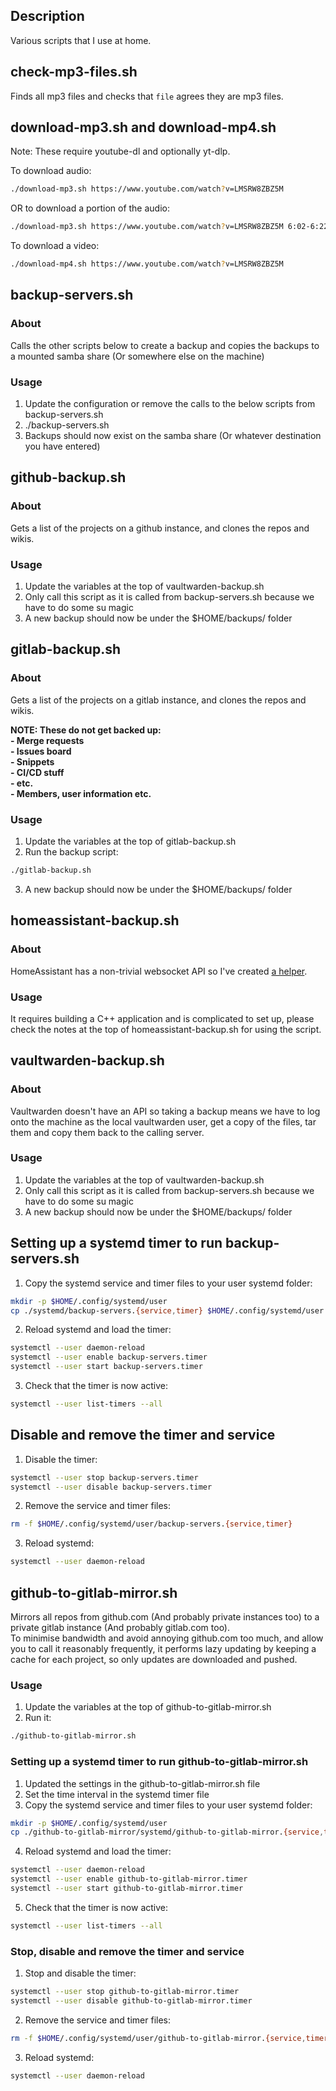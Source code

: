 ## Description

Various scripts that I use at home.

## check-mp3-files.sh

Finds all mp3 files and checks that `file` agrees they are mp3 files.

## download-mp3.sh and download-mp4.sh

Note: These require youtube-dl and optionally yt-dlp.

To download audio:
```bash
./download-mp3.sh https://www.youtube.com/watch?v=LMSRW8ZBZ5M
```
OR to download a portion of the audio:
```bash
./download-mp3.sh https://www.youtube.com/watch?v=LMSRW8ZBZ5M 6:02-6:22
```

To download a video:
```bash
./download-mp4.sh https://www.youtube.com/watch?v=LMSRW8ZBZ5M
```

## backup-servers.sh

### About

Calls the other scripts below to create a backup and copies the backups to a mounted samba share (Or somewhere else on the machine)

### Usage

1. Update the configuration or remove the calls to the below scripts from backup-servers.sh
2. ./backup-servers.sh
3. Backups should now exist on the samba share (Or whatever destination you have entered)


## github-backup.sh

### About

Gets a list of the projects on a github instance, and clones the repos and wikis.

### Usage

1. Update the variables at the top of vaultwarden-backup.sh
2. Only call this script as it is called from backup-servers.sh because we have to do some su magic
3. A new backup should now be under the $HOME/backups/ folder


## gitlab-backup.sh

### About

Gets a list of the projects on a gitlab instance, and clones the repos and wikis.

**NOTE: These do not get backed up:**  
**- Merge requests**  
**- Issues board**  
**- Snippets**  
**- CI/CD stuff**  
**- etc.**  
**- Members, user information etc.**  

### Usage

1. Update the variables at the top of gitlab-backup.sh
2. Run the backup script:
```bash
./gitlab-backup.sh
```
3. A new backup should now be under the $HOME/backups/ folder


## homeassistant-backup.sh

### About

HomeAssistant has a non-trivial websocket API so I've created [a helper](https://github.com/pilkch/homeassistant-websocket-api-helper).

### Usage

It requires building a C++ application and is complicated to set up, please check the notes at the top of homeassistant-backup.sh for using the script.


## vaultwarden-backup.sh

### About

Vaultwarden doesn't have an API so taking a backup means we have to log onto the machine as the local vaultwarden user, get a copy of the files, tar them and copy them back to the calling server.

### Usage

1. Update the variables at the top of vaultwarden-backup.sh
2. Only call this script as it is called from backup-servers.sh because we have to do some su magic
3. A new backup should now be under the $HOME/backups/ folder


## Setting up a systemd timer to run backup-servers.sh

1. Copy the systemd service and timer files to your user systemd folder:
```bash
mkdir -p $HOME/.config/systemd/user
cp ./systemd/backup-servers.{service,timer} $HOME/.config/systemd/user
```
2. Reload systemd and load the timer:
```bash
systemctl --user daemon-reload
systemctl --user enable backup-servers.timer
systemctl --user start backup-servers.timer
```
3. Check that the timer is now active:
```bash
systemctl --user list-timers --all 
```

## Disable and remove the timer and service

1. Disable the timer:
```bash
systemctl --user stop backup-servers.timer
systemctl --user disable backup-servers.timer
```
2. Remove the service and timer files:
```bash
rm -f $HOME/.config/systemd/user/backup-servers.{service,timer}
```
3. Reload systemd:
```bash
systemctl --user daemon-reload
```


## github-to-gitlab-mirror.sh

Mirrors all repos from github.com (And probably private instances too) to a private gitlab instance (And probably gitlab.com too).  
To minimise bandwidth and avoid annoying github.com too much, and allow you to call it reasonably frequently, it performs lazy updating by keeping a cache for each project, so only updates are downloaded and pushed.

### Usage

1. Update the variables at the top of github-to-gitlab-mirror.sh
2. Run it:
```bash
./github-to-gitlab-mirror.sh
```

### Setting up a systemd timer to run github-to-gitlab-mirror.sh

1. Updated the settings in the github-to-gitlab-mirror.sh file
2. Set the time interval in the systemd timer file
3. Copy the systemd service and timer files to your user systemd folder:
```bash
mkdir -p $HOME/.config/systemd/user
cp ./github-to-gitlab-mirror/systemd/github-to-gitlab-mirror.{service,timer} $HOME/.config/systemd/user
```
4. Reload systemd and load the timer:
```bash
systemctl --user daemon-reload
systemctl --user enable github-to-gitlab-mirror.timer
systemctl --user start github-to-gitlab-mirror.timer
```
5. Check that the timer is now active:
```bash
systemctl --user list-timers --all 
```

### Stop, disable and remove the timer and service

1. Stop and disable the timer:
```bash
systemctl --user stop github-to-gitlab-mirror.timer
systemctl --user disable github-to-gitlab-mirror.timer
```
2. Remove the service and timer files:
```bash
rm -f $HOME/.config/systemd/user/github-to-gitlab-mirror.{service,timer}
```
3. Reload systemd:
```bash
systemctl --user daemon-reload
```
